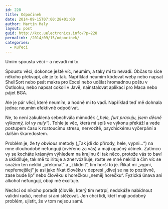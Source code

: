 ```yaml
---
id: 228
title: Odpočinek
date: 2014-09-15T07:00:28+01:00
author: Martin Maly
layout: post
guid: http://kcc.uelectronics.info/?p=228
permalink: /2014/09/15/odpocinek/
categories:
  - Kuřecí
---
```

Umím spoustu věcí &#8211; a nevadí mi to.

Spoustu věcí, dokonce ještě víc, neumím, a taky mi to nevadí. Občas to sice někoho překvapí, ale je to tak. Například neumím kódovat weby nebo napsat ShellSort nebo psát makra pro Excel nebo udělat hromadnou poštu v Outlooku, nebo napsat cokoli v Javě, nainstalovat aplikaci pro Maca nebo pájet BGA.

Ale je pár věcí, které neumím, a hodně mi to vadí. Například teď mě dohnala jedna: neumím efektivně odpočívat.

Ne, to není zakuklená sebechvála mimoděk (_&#8222;hele, furt pracuju, jsem děsně výkonný, lol vy nuly&#8220;_). Tohle je věc, která mi spíš ve výkonu překáží a vede postupem času k rostoucímu stresu, nervozitě, psychickému vyčerpání a dalším škaredostem.

Problém je, že ty _obvious_ metody (&#8222;Tak jdi do přírody, hele, vypni&#8230;&#8220;) na mne dlouhodobě nefungují (ověřeno za vás) a mají opačný účinek. Zatímco vy se kocháte krásným výhledem na krajinu či tak něco, protože vás to baví a uklidňuje, tak mě to irituje a znervózňuje, roste ve mně neklid a čím víc se snažím ten neklid &#8222;překonat&#8220; a &#8222;zklidnit&#8220;, tím horší to je. Říkat mi &#8222;vypni, nepřemejšlej&#8220; je asi jako říkat člověku v depresi &#8222;dívej se na to pozitivně, zase bude líp&#8220; nebo člověku s horečkou &#8222;neměj horečku&#8220;. Fyzická únava ani alkohol nefungují, obojí mě excituje.

Nechci od nikoho poradit (člověk, který tím netrpí, nedokáže nabídnout validní radu), nechci si ani stěžovat. Jen chci lidi, kteří mají podobný problém, ujistit, že v tom nejsou sami.